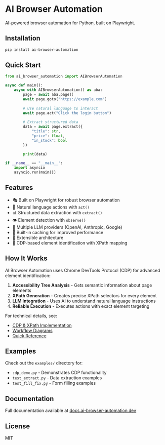 # AI Browser Automation

AI-powered browser automation for Python, built on Playwright.

## Installation

```bash
pip install ai-browser-automation
```

## Quick Start

```python
from ai_browser_automation import AIBrowserAutomation

async def main():
    async with AIBrowserAutomation() as aba:
        page = await aba.page()
        await page.goto("https://example.com")
        
        # Use natural language to interact
        await page.act("Click the login button")
        
        # Extract structured data
        data = await page.extract({
            "title": str,
            "price": float,
            "in_stock": bool
        })
        
        print(data)

if __name__ == "__main__":
    import asyncio
    asyncio.run(main())
```

## Features

- 🎭 Built on Playwright for robust browser automation
- 🤖 Natural language actions with `act()`
- 📊 Structured data extraction with `extract()`
- 👁️ Element detection with `observe()`
- 🧠 Multiple LLM providers (OpenAI, Anthropic, Google)
- 💾 Built-in caching for improved performance
- 🔧 Extensible architecture
- 🎯 CDP-based element identification with XPath mapping

## How It Works

AI Browser Automation uses Chrome DevTools Protocol (CDP) for advanced element identification:

1. **Accessibility Tree Analysis** - Gets semantic information about page elements
2. **XPath Generation** - Creates precise XPath selectors for every element
3. **LLM Integration** - Uses AI to understand natural language instructions
4. **Reliable Execution** - Executes actions with exact element targeting

For technical details, see:
- [CDP & XPath Implementation](docs/CDP_XPATH_IMPLEMENTATION.md)
- [Workflow Diagrams](docs/CDP_WORKFLOW_DIAGRAM.md)
- [Quick Reference](docs/CDP_QUICK_REFERENCE.md)

## Examples

Check out the `examples/` directory for:
- `cdp_demo.py` - Demonstrates CDP functionality
- `test_extract.py` - Data extraction examples
- `test_fill_fix.py` - Form filling examples

## Documentation

Full documentation available at [docs.ai-browser-automation.dev](https://docs.ai-browser-automation.dev)

## License

MIT